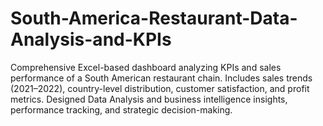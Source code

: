 # South-America-Restaurant-Data-Analysis-and-KPIs
Comprehensive Excel-based dashboard analyzing KPIs and sales performance of a South American restaurant chain. Includes sales trends (2021–2022), country-level distribution, customer satisfaction, and profit metrics. Designed Data Analysis and business intelligence insights, performance tracking, and strategic decision-making.
